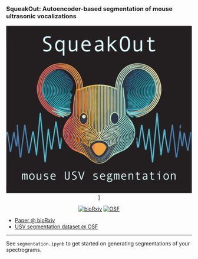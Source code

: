 ### SqueakOut: Autoencoder-based segmentation of mouse ultrasonic vocalizations

<div align="center">
  
  ![bioRxiv](squeakout.png)]

  [![bioRxiv](https://img.shields.io/badge/bioRxiv%20DOI-10.1101/2024.04.19.590368-blue?style=flat-square&color=%23cf222e)](https://doi.org/10.1101/2024.04.19.590368)
  [![OSF](https://img.shields.io/badge/DATASET%20DOI-10.17605/OSF.IO/F9SBT-blue?style=flat-square)](https://osf.io/f9sbt/)
  
  
</div>

- [Paper @ bioRxiv](https://www.biorxiv.org/content/10.1101/2024.04.19.590368)
- [USV segmentation dataset @ OSF](https://osf.io/f9sbt/)

---

See `segmentation.ipynb` to get started on generating segmentations of your spectrograms.
